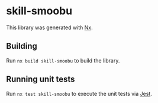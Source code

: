 # skill-smoobu

This library was generated with [Nx](https://nx.dev).

## Building

Run `nx build skill-smoobu` to build the library.

## Running unit tests

Run `nx test skill-smoobu` to execute the unit tests via [Jest](https://jestjs.io).
